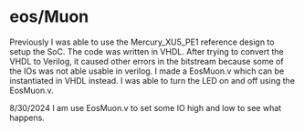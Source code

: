 # eos/Muon

Previously
I was able to use the Mercury_XU5_PE1 reference design to setup the SoC. The code was written in VHDL. After trying to convert the VHDL to Verilog, it caused other errors in the bitstream because some of the IOs was not able usable in verilog. I made a EosMuon.v which can be instantiated in VHDL instead. I was able to turn the LED on and off using the EosMuon.v.

8/30/2024
I am use EosMuon.v to set some IO high and low to see what happens.

